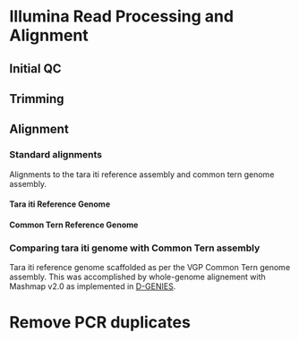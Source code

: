 # Illumina Read Processing and Alignment
## Initial QC

## Trimming

## Alignment
### Standard alignments
Alignments to the tara iti reference assembly and common tern genome assembly.  

#### Tara iti Reference Genome

#### Common Tern Reference Genome


### Comparing tara iti genome with Common Tern assembly
Tara iti reference genome scaffolded as per the VGP Common Tern genome assembly. This was accomplished by whole-genome alignement with Mashmap v2.0 as implemented in [D-GENIES](dgenies.toulouse.inra.fr).  

# Remove PCR duplicates